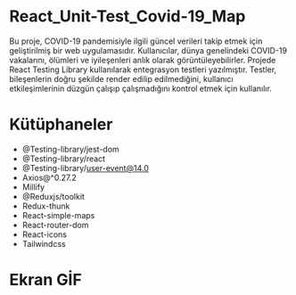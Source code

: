 
# React_Unit-Test_Covid-19_Map

Bu proje, COVID-19 pandemisiyle ilgili güncel verileri takip etmek için geliştirilmiş bir web uygulamasıdır. 
Kullanıcılar, dünya genelindeki COVID-19 vakalarını, ölümleri ve iyileşenleri anlık olarak görüntüleyebilirler.
Projede  React Testing Library kullanılarak  entegrasyon testleri yazılmıştır. Testler, bileşenlerin doğru şekilde render edilip edilmediğini, kullanıcı etkileşimlerinin düzgün çalışıp çalışmadığını kontrol etmek için kullanılır.


#  Kütüphaneler

* @Testing-library/jest-dom
* @Testing-library/react
* @Testing-library/user-event@14.0
* Axios@^0.27.2
* Millify
* @Reduxjs/toolkit
* Redux-thunk
* React-simple-maps
* React-router-dom
* React-icons
* Tailwindcss

# Ekran GİF
